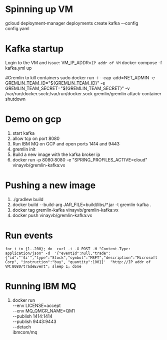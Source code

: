 # Spinning up VM 
gcloud deployment-manager deployments create kafka --config config.yaml

# Kafka startup
Login to the VM and issue:
VM_IP_ADDR=`IP addr of VM` docker-compose -f kafka.yml up

#Gremlin to kill containers
sudo docker run -i     --cap-add=NET_ADMIN     -e GREMLIN_TEAM_ID="${GREMLIN_TEAM_ID}"     -e GREMLIN_TEAM_SECRET="${GREMLIN_TEAM_SECRET}"     -v /var/run/docker.sock:/var/run/docker.sock     gremlin/gremlin attack-container <container-id-to-kill> shutdown
  
# Demo on gcp
1. start kafka
2. allow tcp on port 8080
3. Run IBM MQ on GCP and open ports 1414 and 9443
3. gremlin init
4. Build a new image with the kafka broker ip
5. docker run -p 8080:8080 -e "SPRING_PROFILES_ACTIVE=cloud" vinayvb/gremlin-kafka:vx

# Pushing a new image
1. ./gradlew build
2. docker build --build-arg JAR_FILE=build/libs/*.jar -t gremlin-kafka .
3. docker tag gremlin-kafka vinayvb/gremlin-kafka:vx
4. docker push vinayvb/gremlin-kafka:vx

# Run events
`for i in {1..200}; do 
  curl -i -X POST -H "Content-Type: application/json" -d 
    '{"eventId":null,"trade":{"id":"'$i'","type":"Stock","symbol":"MSFT","description":"Microsoft Corp", "instruction":"buy", "quantity":100}}' 
    "http://IP addr of VM:8080/tradeEvent"; sleep 1;
done`

# Running IBM MQ
1. docker run \
  --env LICENSE=accept \
  --env MQ_QMGR_NAME=QM1 \
  --publish 1414:1414 \
  --publish 9443:9443 \
  --detach \
  ibmcom/mq
